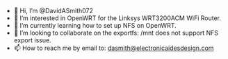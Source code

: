 - 👋 Hi, I’m @DavidASmith072
- 👀 I’m interested in OpenWRT for the Linksys WRT3200ACM WiFi Router.
- 🌱 I’m currently learning how to set up NFS on OpenWRT.
- 💞️ I’m looking to collaborate on the exportfs: /mnt does not support NFS export issue.
- 📫 How to reach me by email to: dasmith@electronicaidesdesign.com

<!---
DavidASmith072/DavidASmith072 is a ✨ special ✨ repository because its `README.md` (this file) appears on your GitHub profile.
You can click the Preview link to take a look at your changes.
--->
